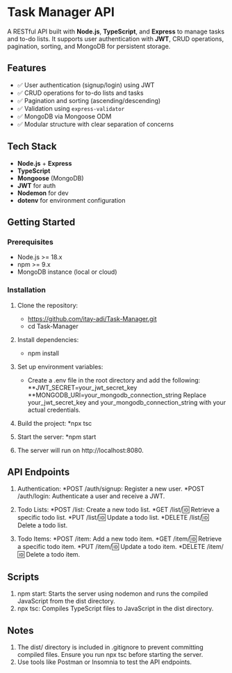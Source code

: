 # Task Manager API

A RESTful API built with **Node.js**, **TypeScript**, and **Express** to manage tasks and to-do lists. It supports user authentication with **JWT**, CRUD operations, pagination, sorting, and MongoDB for persistent storage.

## Features

- ✅ User authentication (signup/login) using JWT
- ✅ CRUD operations for to-do lists and tasks
- ✅ Pagination and sorting (ascending/descending)
- ✅ Validation using `express-validator`
- ✅ MongoDB via Mongoose ODM
- ✅ Modular structure with clear separation of concerns

## Tech Stack

- **Node.js** + **Express**
- **TypeScript**
- **Mongoose** (MongoDB)
- **JWT** for auth
- **Nodemon** for dev
- **dotenv** for environment configuration

## Getting Started

### Prerequisites

- Node.js >= 18.x
- npm >= 9.x
- MongoDB instance (local or cloud)

### Installation

1. Clone the repository:
   - https://github.com/itay-adi/Task-Manager.git
   - cd Task-Manager

2. Install dependencies:
   - npm install

3. Set up environment variables:
   - Create a .env file in the root directory and add the following:
   **JWT_SECRET=your_jwt_secret_key
   **MONGODB_URI=your_mongodb_connection_string
    Replace your_jwt_secret_key and your_mongodb_connection_string with your actual credentials.

4. Build the project:
   *npx tsc

5. Start the server:
   *npm start

6. The server will run on http://localhost:8080.

## API Endpoints
1. Authentication:
   *POST /auth/signup: Register a new user.
   *POST /auth/login: Authenticate a user and receive a JWT.

2. Todo Lists:
   *POST /list: Create a new todo list.
   *GET /list/:id: Retrieve a specific todo list.
   *PUT /list/:id: Update a todo list.
   *DELETE /list/:id: Delete a todo list.

3. Todo Items:
   *POST /item: Add a new todo item.
   *GET /item/:id: Retrieve a specific todo item.
   *PUT /item/:id: Update a todo item.
   *DELETE /item/:id: Delete a todo item.

## Scripts
1. npm start: Starts the server using nodemon and runs the compiled JavaScript from the dist directory.
2. npx tsc: Compiles TypeScript files to JavaScript in the dist directory.

   
## Notes
1. The dist/ directory is included in .gitignore to prevent committing compiled files. Ensure you run npx tsc before starting the server.
2. Use tools like Postman or Insomnia to test the API endpoints.
